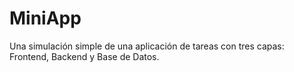 # MiniApp

Una simulación simple de una aplicación de tareas con tres capas: Frontend, Backend y Base de Datos.

